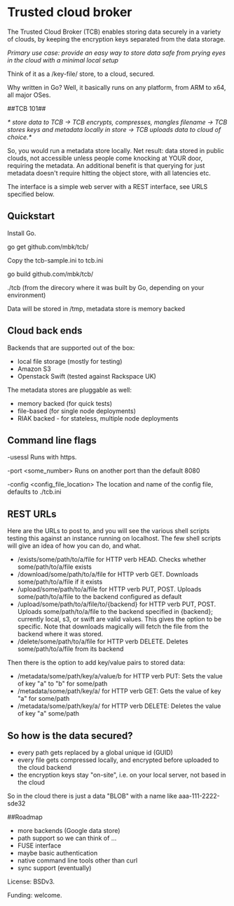 # Trusted cloud broker #

The Trusted Cloud Broker (TCB) enables storing data securely in a variety of clouds, by keeping the encryption keys separated from the data storage.

*Primary use case: provide an easy way to store data safe from prying eyes in the cloud with a minimal local setup*

Think of it as a /key-file/ store, to a cloud, secured.

Why written in Go? Well, it basically runs on any platform, from ARM to x64, all major OSes.

##TCB 101##

_* store data to TCB -> TCB encrypts, compresses, mangles filename -> TCB stores keys and metadata locally in store -> TCB uploads data to cloud of choice.*_

So, you would run a metadata store locally. Net result: data stored in public clouds, not accessible unless people come knocking at YOUR door, requiring the metadata.
An additional benefit is that querying for just metadata doesn't require hitting the object store, with all latencies etc.

The interface is a simple web server with a REST interface, see URLS specified below.

## Quickstart ##

Install Go.

go get github.com/mbk/tcb/

Copy the tcb-sample.ini to tcb.ini

go build github.com/mbk/tcb/

./tcb (from the direcory where it was built by Go, depending on your environment)

Data will be stored in /tmp, metadata store is memory backed

## Cloud back ends ##
Backends that are supported out of the box:
* local file storage (mostly for testing)
* Amazon S3
* Openstack Swift (tested against Rackspace UK)

The metadata stores are pluggable as well:
* memory backed (for quick tests)
* file-based (for single node deployments)
* RIAK backed - for stateless, multiple node deployments

## Command line flags ##

-usessl Runs with https.

-port <some_number> Runs on another port than the default 8080

-config <config_file_location> The location and name of the config file, defaults to ./tcb.ini

## REST URLs

Here are the URLs to post to, and you will see the various shell scripts testing this against an instance running on localhost.
The few shell scripts will give an idea of how you can do, and what.

* /exists/some/path/to/a/file   for HTTP verb HEAD. Checks whether some/path/to/a/file exists
* /download/some/path/to/a/file   for HTTP verb GET. Downloads some/path/to/a/file if it exists
* /upload/some/path/to/a/file   for HTTP verb PUT, POST. Uploads some/path/to/a/file to the backend configured as default
* /upload/some/path/to/a/file/to/{backend}   for HTTP verb PUT, POST. Uploads some/path/to/a/file to the backend specified in {backend}; currently local, s3, or swift are valid values. This gives the option to be specific. Note that downloads magically will fetch the file from the backend where it was stored.
* /delete/some/path/to/a/file   for HTTP verb DELETE. Deletes some/path/to/a/file from its backend
	
Then there is the option to add key/value pairs to stored data:

* /metadata/some/path/key/a/value/b for HTTP verb PUT: Sets the value of key "a" to "b" for some/path
* /metadata/some/path/key/a/ for HTTP verb GET: Gets the value of key "a" for some/path
* /metadata/some/path/key/a/ for HTTP verb DELETE: Deletes the value of key "a" some/path

## So how is the data secured?
- every path gets replaced by a global unique id (GUID)
- every file gets compressed locally, and encrypted before uploaded to the cloud backend
- the encryption keys stay "on-site", i.e. on your local server, not based in the cloud

So in the cloud there is just a data "BLOB" with a name like aaa-111-2222-sde32

##Roadmap
- more backends (Google data store)
- path support so we can think of ...
- FUSE interface
- maybe basic authentication
- native command line tools other than curl
- sync support (eventually)

License: BSDv3.

Funding: welcome.



